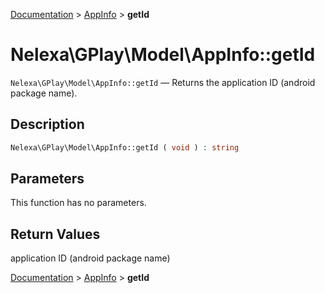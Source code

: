 [Documentation](../../README.md) > [AppInfo](README.md) > **getId**

# Nelexa\GPlay\Model\AppInfo::getId
`Nelexa\GPlay\Model\AppInfo::getId` — Returns the application ID (android package name).

## Description
```php
Nelexa\GPlay\Model\AppInfo::getId ( void ) : string
```

## Parameters
This function has no parameters.

## Return Values
application ID (android package name)

[Documentation](../../README.md) > [AppInfo](README.md) > **getId**
